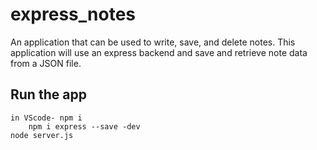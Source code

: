 # express_notes
An application that can be used to write, save, and delete notes. This application will use an express backend and save and retrieve note data from a JSON file.



## Run the app
    in VScode- npm i  
        npm i express --save -dev
    node server.js
